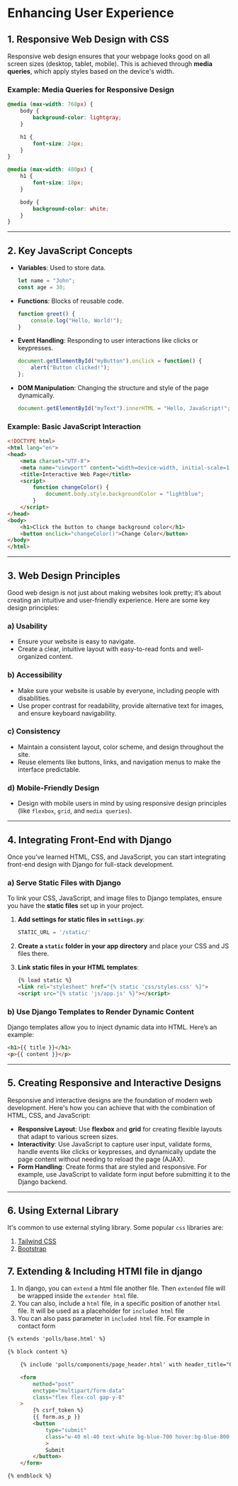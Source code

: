 # Enhancing User Experience



## 1. **Responsive Web Design with CSS**

Responsive web design ensures that your webpage looks good on all screen sizes (desktop, tablet, mobile). This is achieved through **media queries**, which apply styles based on the device's width.

### Example: Media Queries for Responsive Design

```css
@media (max-width: 768px) {
    body {
        background-color: lightgray;
    }

    h1 {
        font-size: 24px;
    }
}

@media (max-width: 480px) {
    h1 {
        font-size: 18px;
    }

    body {
        background-color: white;
    }
}
```

---

## 2. **Key JavaScript Concepts**

- **Variables**: Used to store data.
    ```javascript
    let name = "John";
    const age = 30;
    ```
- **Functions**: Blocks of reusable code.
    ```javascript
    function greet() {
        console.log("Hello, World!");
    }
    ```
- **Event Handling**: Responding to user interactions like clicks or keypresses.
    ```javascript
    document.getElementById("myButton").onclick = function() {
        alert("Button clicked!");
    };
    ```
- **DOM Manipulation**: Changing the structure and style of the page dynamically.
    ```javascript
    document.getElementById("myText").innerHTML = "Hello, JavaScript!";
    ```

### Example: Basic JavaScript Interaction

```html
<!DOCTYPE html>
<html lang="en">
<head>
    <meta charset="UTF-8">
    <meta name="viewport" content="width=device-width, initial-scale=1.0">
    <title>Interactive Web Page</title>
    <script>
        function changeColor() {
            document.body.style.backgroundColor = "lightblue";
        }
    </script>
</head>
<body>
    <h1>Click the button to change background color</h1>
    <button onclick="changeColor()">Change Color</button>
</body>
</html>
```

---

## 3. **Web Design Principles**

Good web design is not just about making websites look pretty; it’s about creating an intuitive and user-friendly experience. Here are some key design principles:

### **a) Usability**
- Ensure your website is easy to navigate.
- Create a clear, intuitive layout with easy-to-read fonts and well-organized content.

### **b) Accessibility**
- Make sure your website is usable by everyone, including people with disabilities.
- Use proper contrast for readability, provide alternative text for images, and ensure keyboard navigability.

### **c) Consistency**
- Maintain a consistent layout, color scheme, and design throughout the site.
- Reuse elements like buttons, links, and navigation menus to make the interface predictable.

### **d) Mobile-Friendly Design**
- Design with mobile users in mind by using responsive design principles (like `flexbox`, `grid`, and `media queries`).

---

## 4. **Integrating Front-End with Django**

Once you’ve learned HTML, CSS, and JavaScript, you can start integrating front-end design with Django for full-stack development.

### **a) Serve Static Files with Django**

To link your CSS, JavaScript, and image files to Django templates, ensure you have the **static files** set up in your project.

1. **Add settings for static files in `settings.py`**:
    ```python
    STATIC_URL = '/static/'
    ```

2. **Create a `static` folder in your app directory** and place your CSS and JS files there.

3. **Link static files in your HTML templates**:
    ```html
    {% load static %}
    <link rel="stylesheet" href="{% static 'css/styles.css' %}">
    <script src="{% static 'js/app.js' %}"></script>
    ```

### **b) Use Django Templates to Render Dynamic Content**

Django templates allow you to inject dynamic data into HTML. Here’s an example:

```html
<h1>{{ title }}</h1>
<p>{{ content }}</p>
```

---

## 5. **Creating Responsive and Interactive Designs**

Responsive and interactive designs are the foundation of modern web development. Here's how you can achieve that with the combination of HTML, CSS, and JavaScript:

- **Responsive Layout**: Use **flexbox** and **grid** for creating flexible layouts that adapt to various screen sizes.
- **Interactivity**: Use JavaScript to capture user input, validate forms, handle events like clicks or keypresses, and dynamically update the page content without needing to reload the page (AJAX).
- **Form Handling**: Create forms that are styled and responsive. For example, use JavaScript to validate form input before submitting it to the Django backend.

---

## 6. **Using External Library**

It's common to use external styling library. Some popular `css` libraries are:
1. [Tailwind CSS](https://tailwindcss.com/)
2. [Bootstrap](https://getbootstrap.com/)

## 7. **Extending & Including HTMl file in django**
1. In django, you can `extend` a html file another file. Then `extended` file will be wrapped inside the `extender html` file.
2. You can also, include a `html` file, in a specific position of another `html` file. It will be used as a placeholder for `included html` file
3. You can also pass parameter in `included html` file. For example in contact form
```html
{% extends 'polls/base.html' %}

{% block content %}

    {% include 'polls/components/page_header.html' with header_title="Contact page" header_description="Please contact us by submitting this form" %}

    <form
        method="post"
        enctype="multipart/form-data"
        class="flex flex-col gap-y-8"
    >
        {% csrf_token %}
        {{ form.as_p }}
        <button
            type="submit"
            class="w-40 ml-40 text-white bg-blue-700 hover:bg-blue-800 focus:ring-4 focus:ring-blue-300 font-medium rounded-lg text-sm px-5 py-2.5 me-2 mb-2 focus:outline-none"
            >
            Submit
        </button>
    </form>

{% endblock %}
```
